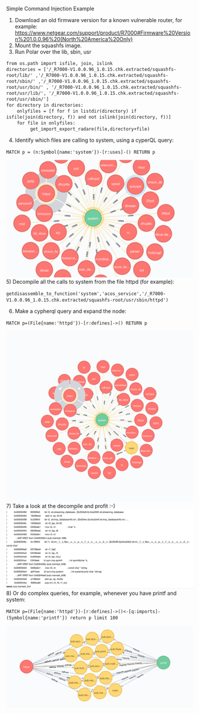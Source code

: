 Simple Command Injection Example
1) Download an old firmware version for a known vulnerable router, for example:
https://www.netgear.com/support/product/R7000#Firmware%20Version%201.0.0.96%20(North%20America%20Only)
2) Mount the squashfs image.
3) Run Polar over the lib, sbin, usr


```from os import listdir
from os.path import isfile, join, islink
directories = ['/_R7000-V1.0.0.96_1.0.15.chk.extracted/squashfs-root/lib/' ,'/_R7000-V1.0.0.96_1.0.15.chk.extracted/squashfs-root/sbin/' ,'/_R7000-V1.0.0.96_1.0.15.chk.extracted/squashfs-root/usr/bin/' , '/_R7000-V1.0.0.96_1.0.15.chk.extracted/squashfs-root/usr/lib/', '/_R7000-V1.0.0.96_1.0.15.chk.extracted/squashfs-root/usr/sbin/']
for directory in directories:
	onlyfiles = [f for f in listdir(directory) if isfile(join(directory, f)) and not islink(join(directory, f))]
	for file in onlyfiles:
	     get_import_export_radare(file,directory+file)
```
4) Identify which files are calling to system, using a cyperQL query:

`MATCH p = (n:Symbol{name:'system'})-[r:uses]-() RETURN p`

![Alt text](screenshots/Screenshot1.png?raw=true "Screenshot 1")
5) Decompile all the calls to system from the file httpd (for example):

`getdisassemble_to_function('system','acos_service','/_R7000-V1.0.0.96_1.0.15.chk.extracted/squashfs-root/usr/sbin/httpd')`

6) Make a cypherql query and expand the node:

`MATCH p=(File{name:'httpd'})-[r:defines]->() RETURN p`

![Alt text](screenshots/Screenshot2.png?raw=true "Screenshot 2")
7) Take a look at the decompile and profit :-)
![Alt text](screenshots/Screenshot3.png?raw=true "Screenshot 3")
8) Or do complex queries, for example, whenever you have printf and system:

`MATCH p=(File{name:'httpd'})-[r:defines]->()<-[q:imports]-(Symbol{name:'printf'}) return p limit 100`

![Alt text](screenshots/Screenshot4.png?raw=true "Screenshot 4")
